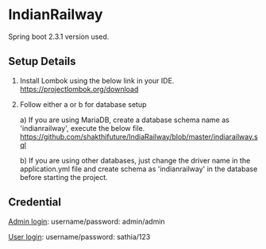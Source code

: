 # IndianRailway

Spring boot 2.3.1 version used.

## Setup Details
1. Install Lombok using the below link in your IDE.
    https://projectlombok.org/download
2. Follow either a or b for database setup

    a) If you are using MariaDB, create a database schema name as 'indianrailway', execute the below file.
    https://github.com/shakthifuture/IndiaRailway/blob/master/indiarailway.sql

    b) If you are using other databases, just change the driver name in the application.yml file and create schema as 'indianrailway' in the database before starting the project.
    
## Credential

<ins>Admin login</ins>:
  username/password: admin/admin

<ins>User login</ins>:
  username/password: sathia/123
